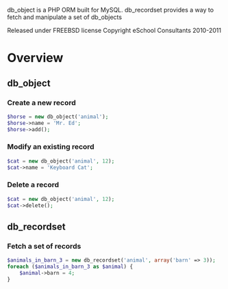 db_object is a PHP ORM built for MySQL.
db_recordset provides a way to fetch and manipulate a set of db_objects

Released under FREEBSD license
Copyright eSchool Consultants 2010-2011

# Overview

## db_object

### Create a new record
```php
$horse = new db_object('animal');
$horse->name = 'Mr. Ed';
$horse->add();
```

### Modify an existing record
```php
$cat = new db_object('animal', 12);
$cat->name = 'Keyboard Cat';
```

### Delete a record
```php
$cat = new db_object('animal', 12);
$cat->delete();
```

## db_recordset

### Fetch a set of records
```php
$animals_in_barn_3 = new db_recordset('animal', array('barn' => 3));
foreach ($animals_in_barn_3 as $animal) {
    $animal->barn = 4;
}
```
